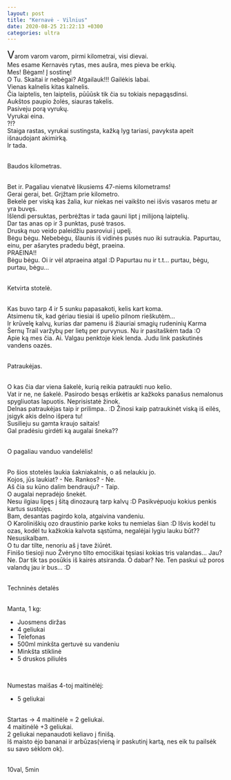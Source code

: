 ```yaml
---
layout: post
title: "Kernavė - Vilnius"
date: 2020-08-25 21:22:13 +0300
categories: ultra
---
```


<big><big><big>V</big></big></big>arom varom varom, pirmi kilometrai, visi dievai.<br>
Mes esame Kernavės rytas, mes aušra, mes pieva be erkių.<br>
Mes! Bėgam! Į sostinę!<br>
O Tu. Skaitai ir nebėgai? Atgailauk!!! Gailėkis labai.<br>
Vienas kalnelis kitas kalnelis.<br>
Čia laiptelis, ten laiptelis, pūūūsk tik čia su tokiais nepagąsdinsi.<br>
Aukštos paupio žolės, siauras takelis.<br>
Pasiveju porą vyrukų.<br>
Vyrukai eina.<br>
?!?<br>
Staiga rastas, vyrukai sustingsta, kažką lyg tariasi, pavyksta apeit išnaudojant akimirką.<br>
Ir tada.<br><br>

Baudos kilometras.<br><br>

Bet ir. Pagaliau vienatvė likusiems 47-niems kilometrams!<br>
Gerai gerai, bet. Grįžtam prie kilometro.<br>
Bekelė per viską kas žalia, kur niekas nei vaikšto nei išvis vasaros metu ar yra buvęs.<br>
Išlendi persuktas, perbrėžtas ir tada gauni lipt į milijoną laiptelių.<br>
Dar tas anas op ir 3 punktas, pusė trasos.<br>
Druską nuo veido paleidžiu pasroviui į upelį.<br>
Bėgu bėgu. Nebebėgu, šlaunis iš vidinės pusės nuo iki sutraukia. Papurtau, einu, per ašarytes pradedu bėgt, praeina. <br>
PRAEINA!!<br>
Bėgu bėgu. Oi ir vėl atpraeina atgal :D Papurtau nu ir t.t… purtau, bėgu, purtau, bėgu…<br><br>

Ketvirta stotelė.<br><br>

Kas buvo tarp 4 ir 5 sunku papasakoti, kelis kart koma.<br>
Atsimenu tik, kad gėriau tiesiai iš upelio pilnom rieškutėm...<br>
Ir krūvelę kalvų, kurias dar pamenu iš žiauriai smagių rudeninių Karma Šernų Trail varžybų per lietų per purvynus. Nu ir pasitaškėm tada :O<br>
Apie ką mes čia. Ai. Valgau penktoje kiek lenda. Judu link paskutinės vandens oazės.<br><br>

Patraukėjas.<br><br>

O kas čia dar viena šakelė, kurią reikia patraukti nuo kelio.<br>
Vat ir ne, ne šakelė. Pasirodo besąs erškėtis ar kažkoks panašus nemalonus spygliuotas lapuotis. Neprisistatė žinok.<br>
Delnas patraukėjas taip ir prilimpa.. :D Žinosi kaip patraukinėt viską iš eilės, įsigyk akis delno išpera tu!<br>
Susilieju su gamta kraujo saitais!<br>
Gal pradėsiu girdėti ką augalai šneka??<br><br>

O pagaliau vanduo vandelėlis!<br><br>

Po šios stotelės laukia šakniakalnis, o aš nelaukiu jo.<br>
Kojos, jūs laukiat? - Ne. Rankos? - Ne.<br>
Aš čia su kūno dalim bendrauju? - Taip.<br>
O augalai nepradėjo šnekėt.<br>
Nesu ilgiau lipęs į šitą dinozaurą tarp kalvų :D Pasikvėpuoju kokius penkis kartus sustojęs.<br>
Bam, desantas pagirdo kola, atgaivina vandeniu.<br>
O Karoliniškių ozo draustinio parke koks tu nemielas šian :D Išvis kodėl tu ozas, kodėl tu kažkokia kalvota sąstūma, negalėjai lygiu lauku būt?? Nesusikalbam.<br>
O tu dar tilte, nenoriu aš į tave žiūrėt.<br>
Finišo tiesioji nuo Žvėryno tilto emociškai tęsiasi kokias tris valandas… Jau? Ne. Dar tik tas posūkis iš kairės atsiranda. O dabar? Ne. Ten paskui už poros valandų jau ir bus... :D<br><br>

Techninės detalės<br><br>

Manta, 1 kg:
- Juosmens diržas
- 4 geliukai
- Telefonas
- 500ml minkšta gertuvė su vandeniu
- Minkšta stiklinė
- 5 druskos piliulės
<br>

Numestas maišas 4-toj maitinėlėj:
- 5 geliukai

<br>
Startas -> 4 maitinėlė = 2 geliukai.<br>
4 maitinėlė +3 geliukai.<br>
2 geliukai nepanaudoti keliavo į finišą.<br>
Iš maisto ėjo bananai ir arbūzas(vieną ir paskutinį kartą, nes eik tu pailsėk su savo sėklom ok).<br><br>

10val, 5min<br>
